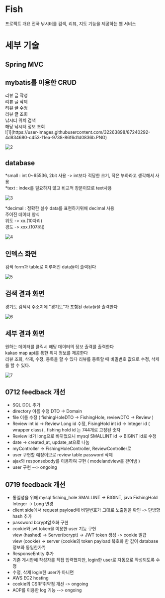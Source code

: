 # Fish

프로젝트 개요
전국 낚시터를 검색, 리뷰, 지도 기능을 제공하는 웹 서비스 

<h1>세부 기술</h1>
  <h2>Spring MVC</h2>

  <h2>mybatis를 이용한 CRUD</h2>
    리뷰 글 작성<br>
    리뷰 글 삭제<br>
    리뷰 글 수정<br>
    리뷰 글 조회<br>
    낚시터 위치 검색<br>
    해당 낚시터 정보 조회<br>
![1](https://user-images.githubusercontent.com/32263898/87240292-4d834680-c453-11ea-9738-86f6d1d0836b.PNG)
  
![2](https://user-images.githubusercontent.com/32263898/87240024-971e6200-c450-11ea-95bd-4860d2f3dfc0.PNG)
  <h2>database</h2>
  
   <p>
  *small : int 0~65536, 2bit 사용 -> int보다 적당한 크기, 작은 부하라고 생각해서 사용<br>
  *text : index를 필요하지 않고 비교적 장문이므로 text사용
  </p>
  
![3](https://user-images.githubusercontent.com/32263898/87240025-984f8f00-c450-11ea-960d-66651053b1fc.PNG)
    
   <p>
  *decimal : 정확한 실수 data를 표현하기위해 decimal 사용<br>
  주어진 데이터 양식<br>
  위도 -> xx.(10자리)<br>
  경도 -> xxx.(10자리)<br>
  </p>
  
![4](https://user-images.githubusercontent.com/32263898/87240026-98e82580-c450-11ea-9e9d-5e2645a81878.PNG)

  <h2> 인덱스 화면</h2>
    <p>검색 form과 table로 이루어진 data들이 출력된다</p>
    
![5](https://user-images.githubusercontent.com/32263898/87240132-d7321480-c451-11ea-8c49-455f5d31c27d.PNG)

  <h2> 검색 결과 화면</h2>
    <p>경기도 검색시 주소지에 "경기도"가 포함된 data들을 출력한다</p>
    
![6](https://user-images.githubusercontent.com/32263898/87240134-d7caab00-c451-11ea-958a-1307cf262873.PNG)
   <h2>세부 결과 화면</h2>
    <p>원하는 데이터를 클릭시 해당 데이터의 정보 출력를 출력한다<br>
    kakao map api를 통한 위치 정보를 제공한다<br>
    리뷰 조회, 삭제, 수정, 등록을 할 수 있다
    리뷰를 등록할 때 비밀번호 값으로 수정, 삭제를 할 수 있다.
    </p>
    
![7](https://user-images.githubusercontent.com/32263898/87240135-d8634180-c451-11ea-82f7-6f23198d7f66.PNG)



<h2> 0712 feedback 개선 </h2>
<ul>
  <li>SQL DDL 추가</li>
  <li>directory 이름 수정 DTO -> Domain</li>
  <li>file 이름 수정 ( fishingHoleDTO -> FishingHole, reviewDTO -> Review )</li> 
  <li>Review int id -> Review Long id 수정, FisingHold int id -> Integer id  ( wrapper class) , fishing hold id 는 744개로 고정된 숫자 </li>
  <li>Review id가 long으로 바뀌었으니 mysql SMALLINT id -> BIGINT id로 수정</li>
  <li>date -> created_at, update_at으로 나눔</li>
  <li>myController -> FishingHoleController, ReviewController로 </li>
  <li>user 구현할 예정이므로 review table password 삭제</li>
  <li>ajax와 responsebody를 이용하여 구현 ( modelandview를 걷어냄 ) </li>
  <li>user 구현 --> ongoing</li>
</ul>

<h2>0719 feedback 개선</h2>
<ul>
  <li>통일성을 위해 mysql fishing_hole SMALLINT -> BIGINT, java FishingHold Integer -> Long 변경</li> 
  <li>client side에서 request payload에 비밀번호가 그대로 노출됨을 확인 -> 단방향 hash 추가 </li>
  <li>password bcrypt암호화 구현</li>
  <li>cookie와 jwt token을 이용한 user 기능 구현 <br> view (hashed) -> Server(bcrypt) -> JWT token 생성 -> cookie 발급  <br>  view (cookie) -> server (cookie의 token payload 복호화 한 값이 database 정보와 동일한가?)</li>
  <li>ResponseEntity 추가 </li>
  <li>기존 게시판에 작성자를 직접 입력했지만, login한 user로 자동으로 작성되도록 수정</li>
  <li>수정, 삭제 login한 user가 아니면 </li>
  <li>AWS EC2 hosting</li>
  <li>cookie의 CSRF취약점 개선 -> ongoing</li>
  <li>AOP를 이용한 log 기능 --> ongoing </li>
</ul>  
